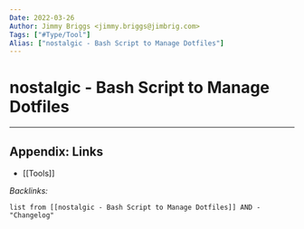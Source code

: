 ```yaml
---
Date: 2022-03-26
Author: Jimmy Briggs <jimmy.briggs@jimbrig.com>
Tags: ["#Type/Tool"]
Alias: ["nostalgic - Bash Script to Manage Dotfiles"]
---
```


# nostalgic - Bash Script to Manage Dotfiles

***

## Appendix: Links

- [[Tools]]

*Backlinks:*

```dataview
list from [[nostalgic - Bash Script to Manage Dotfiles]] AND -"Changelog"
```